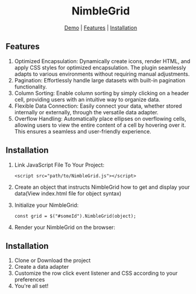 <div align="center">

# NimbleGrid

[Demo](https://global-virtual-networks.github.io/Grid-Plugin/) | [Features](#featurs) | [Installation](#installation) 

</div>

## Features
1. Optimized Encapsulation: Dynamically create icons, render HTML, and apply CSS styles for optimized encapsulation. The plugin seamlessly adapts to various environments without requiring manual adjustments.
2. Pagination: Effortlessly handle large datasets with built-in pagination functionality.
3. Column Sorting: Enable column sorting by simply clicking on a header cell, providing users with an intuitive way to organize data.
4. Flexible Data Connection: Easily connect your data, whether stored internally or externally, through the versatile data adapter.
5. Overflow Handling: Automatically place ellipses on overflowing cells, allowing users to view the entire content of a cell by hovering over it. This ensures a seamless and user-friendly experience.

## Installation
  
1. Link JavaScript File To Your Project:

   ```<script src="path/to/NimbleGrid.js"></script>```

2. Create an object that instructs NimbleGrid how to get and display your data(View index.html file for object syntax)

3. Initialize your NimbleGrid:

   ```const grid = $("#someId").NimbleGrid(object);```
   
4. Render your NimbleGrid on the browser:

## Installation

1. Clone or Download the project
2. Create a data adapter
3. Customize the row click event listener and CSS according to your preferences
4. You're all set!


